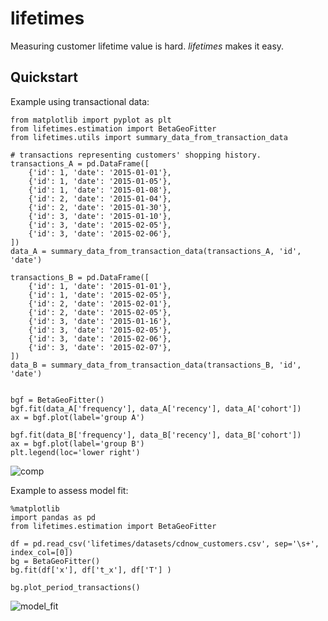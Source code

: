 lifetimes
======================

Measuring customer lifetime value is hard. *lifetimes* makes it easy. 

## Quickstart
    
Example using transactional data:

    from matplotlib import pyplot as plt
    from lifetimes.estimation import BetaGeoFitter
    from lifetimes.utils import summary_data_from_transaction_data

    # transactions representing customers' shopping history.
    transactions_A = pd.DataFrame([
        {'id': 1, 'date': '2015-01-01'},
        {'id': 1, 'date': '2015-01-05'},
        {'id': 1, 'date': '2015-01-08'},
        {'id': 2, 'date': '2015-01-04'},
        {'id': 2, 'date': '2015-01-30'},
        {'id': 3, 'date': '2015-01-10'},
        {'id': 3, 'date': '2015-02-05'},
        {'id': 3, 'date': '2015-02-06'},
    ])
    data_A = summary_data_from_transaction_data(transactions_A, 'id', 'date')

    transactions_B = pd.DataFrame([
        {'id': 1, 'date': '2015-01-01'},
        {'id': 1, 'date': '2015-02-05'},
        {'id': 2, 'date': '2015-02-01'},
        {'id': 2, 'date': '2015-02-05'},
        {'id': 3, 'date': '2015-01-16'},
        {'id': 3, 'date': '2015-02-05'},
        {'id': 3, 'date': '2015-02-06'},
        {'id': 3, 'date': '2015-02-07'},
    ])
    data_B = summary_data_from_transaction_data(transactions_B, 'id', 'date')


    bgf = BetaGeoFitter()
    bgf.fit(data_A['frequency'], data_A['recency'], data_A['cohort'])
    ax = bgf.plot(label='group A')

    bgf.fit(data_B['frequency'], data_B['recency'], data_B['cohort'])
    ax = bgf.plot(label='group B')
    plt.legend(loc='lower right')


![comp](http://i.imgur.com/ME70Qxgl.png)


Example to assess model fit:

    %matplotlib
    import pandas as pd
    from lifetimes.estimation import BetaGeoFitter

    df = pd.read_csv('lifetimes/datasets/cdnow_customers.csv', sep='\s+', index_col=[0])
    bg = BetaGeoFitter()
    bg.fit(df['x'], df['t_x'], df['T'] )

    bg.plot_period_transactions()

![model_fit](imgur.com/YDAdDrJl.png)




